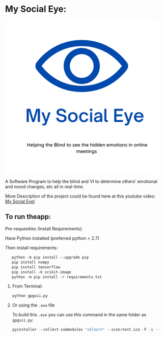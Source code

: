 # My Social Eye:

![Main Page](logogp.png)

A Software Program to help the blind and VI to determine others’ emotional and mood changes, etc all in real-time.

More Description of the project could be found here at this youtube video:
[My Social Eye!](https://youtu.be/uam2H85lXko)

## To run theapp:
Pre-requesities (Install Requirements):

Have Python installed (preferred python > 2.7)

Then install requirements:
```
   python -m pip install --upgrade pip
   pip install numpy
   pip install tensorflow
   pip install -U scikit-image
   python -m pip install -r requirements.txt
```
1. From Terminal:

    ```python
    python gpguii.py
    ```
2. Or using the `.exe` file

    To build this `.exe` you can use this command in the same folder as `gpguii.py`:

    ```python
    pyinstaller --collect-submodules "sklearn" --icon=test.ico -F -i --clean gpguii.spec --onefile -w gpguii.py
    ```
